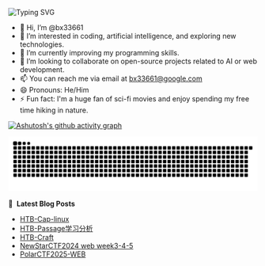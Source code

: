 ![Typing SVG](https://readme-typing-svg.demolab.com/?lines=I'm+BX)

- 👋 Hi, I’m @bx33661
- 👀 I’m interested in coding, artificial intelligence, and exploring new technologies.
- 🌱 I’m currently improving my programming skills.
- 💞️ I’m looking to collaborate on open-source projects related to AI or web development.
- 📫 You can reach me via email at bx33661@google.com
- 😄 Pronouns: He/Him
- ⚡ Fun fact: I'm a huge fan of sci-fi movies and enjoy spending my free time hiking in nature.

[![Ashutosh's github activity graph](https://github-readme-activity-graph.vercel.app/graph?username=bx33661&bg_color=fffff0&color=708090&line=24292e&point=24292e&area=true&hide_border=true)](https://github.com/ashutosh00710/github-readme-activity-graph)


<picture>
  <source media="(prefers-color-scheme: dark)" srcset="https://raw.githubusercontent.com/bx33661/bx33661/output/github-contribution-grid-snake-dark.svg">
  <source media="(prefers-color-scheme: light)" srcset="https://raw.githubusercontent.com/bx33661/bx33661/output/github-contribution-grid-snake.svg">
  <img alt="github contribution grid snake animation" src="https://raw.githubusercontent.com/bx33661/bx33661/output/github-contribution-grid-snake.svg">
</picture>

📕 &nbsp;**Latest Blog Posts**
<!-- BLOG-POST-LIST:START -->
- [HTB-Cap-linux](https://www.bx33661.com/archives/htb-cap-linux)
- [HTB-Passage学习分析](https://www.bx33661.com/archives/htb-passage)
- [HTB-Craft](https://www.bx33661.com/archives/htb-craft)
- [NewStarCTF2024 web week3-4-5](https://www.bx33661.com/archives/newstarctf2024-web-week3-4-5)
- [PolarCTF2025-WEB](https://www.bx33661.com/archives/polarctf2025-web)
<!-- BLOG-POST-LIST:END -->

